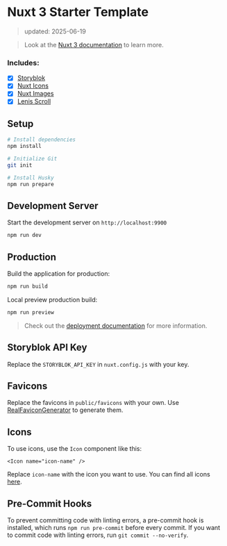 # Nuxt 3 Starter Template

> updated: 2025-06-19

> Look at the [Nuxt 3 documentation](https://nuxt.com/docs/getting-started/introduction) to learn more.

### Includes:

- [x] [Storyblok](https://www.storyblok.com/)
- [x] [Nuxt Icons](https://nuxt.com/modules/icon)
- [x] [Nuxt Images](https://nuxt.com/modules/image)
- [x] [Lenis Scroll](https://github.com/darkroomengineering/lenis)

## Setup

```bash
# Install dependencies
npm install

# Initialize Git
git init

# Install Husky
npm run prepare
```

## Development Server

Start the development server on `http://localhost:9900`

```bash
npm run dev
```

## Production

Build the application for production:

```bash
npm run build
```

Local preview production build:

```bash
npm run preview
```

> Check out the [deployment documentation](https://nuxt.com/docs/getting-started/deployment) for more information.

## Storyblok API Key

Replace the `STORYBLOK_API_KEY` in `nuxt.config.js` with your key.

## Favicons

Replace the favicons in `public/favicons` with your own. Use [RealFaviconGenerator](https://realfavicongenerator.net/)
to generate them.

## Icons

To use icons, use the `Icon` component like this:

```vue
<Icon name="icon-name" />
```

Replace `icon-name` with the icon you want to use. You can find all icons [here](https://icones.js.org/).

## Pre-Commit Hooks

To prevent committing code with linting errors, a pre-commit hook is installed, which runs `npm run pre-commit` before
every commit. If you want to commit code with linting errors, run `git commit --no-verify`.
